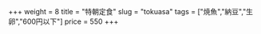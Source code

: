 +++
weight = 8
title  = "特朝定食"
slug   = "tokuasa"
tags   = ["焼魚","納豆","生卵","600円以下"]
price  = 550
+++

